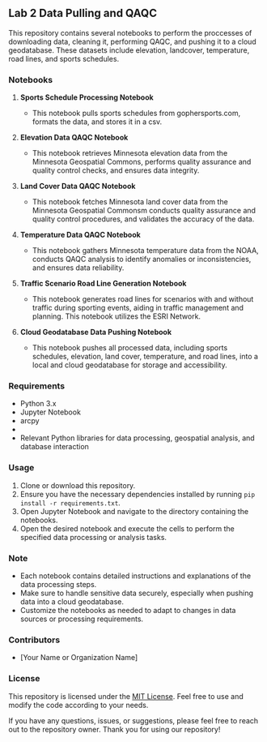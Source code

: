 ## Lab 2 Data Pulling and QAQC

This repository contains several notebooks to perform the proccesses of downloading data, cleaning it, performing QAQC, and pushing it to a cloud geodatabase. These datasets include elevation, landcover, temperature, road lines, and sports schedules.
### Notebooks

1. **Sports Schedule Processing Notebook**
   - This notebook pulls sports schedules from gophersports.com, formats the data, and stores it in a csv. 

2. **Elevation Data QAQC Notebook**
   - This notebook retrieves Minnesota elevation data from the Minnesota Geospatial Commons, performs quality assurance and quality control checks, and ensures data integrity.

3. **Land Cover Data QAQC Notebook**
   - This notebook fetches Minnesota land cover data from the Minnesota Geospatial Commonsm conducts quality assurance and quality control procedures, and validates the accuracy of the data.

4. **Temperature Data QAQC Notebook**
   - This notebook gathers Minnesota temperature data from the NOAA, conducts QAQC analysis to identify anomalies or inconsistencies, and ensures data reliability.

5. **Traffic Scenario Road Line Generation Notebook**
   - This notebook generates road lines for scenarios with and without traffic during sporting events, aiding in traffic management and planning. This notebook utilizes the ESRI Network.

6. **Cloud Geodatabase Data Pushing Notebook**
   - This notebook pushes all processed data, including sports schedules, elevation, land cover, temperature, and road lines, into a local and cloud geodatabase for storage and accessibility.

### Requirements

- Python 3.x
- Jupyter Notebook
- arcpy
-
- Relevant Python libraries for data processing, geospatial analysis, and database interaction

### Usage

1. Clone or download this repository.
2. Ensure you have the necessary dependencies installed by running `pip install -r requirements.txt`.
3. Open Jupyter Notebook and navigate to the directory containing the notebooks.
4. Open the desired notebook and execute the cells to perform the specified data processing or analysis tasks.

### Note

- Each notebook contains detailed instructions and explanations of the data processing steps.
- Make sure to handle sensitive data securely, especially when pushing data into a cloud geodatabase.
- Customize the notebooks as needed to adapt to changes in data sources or processing requirements.

### Contributors

- [Your Name or Organization Name]

### License

This repository is licensed under the [MIT License](LICENSE). Feel free to use and modify the code according to your needs.

If you have any questions, issues, or suggestions, please feel free to reach out to the repository owner. Thank you for using our repository!